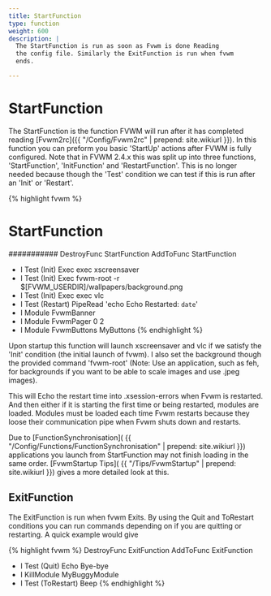 ```yaml
---
title: StartFunction
type: function
weight: 600
description: |
  The StartFunction is run as soon as Fvwm is done Reading
  the config file. Similarly the ExitFunction is run when fvwm
  ends.

---
```

# StartFunction

The StartFunction is the function FVWM will run after it has completed
reading [Fvwm2rc]({{ "/Config/Fvwm2rc" | prepend: site.wikiurl }}).
In this function you can preform you basic
'StartUp' actions after FVWM is fully configured. Note that in FVWM 2.4.x
this was split up into three functions, 'StartFunction', 'InitFunction'
and 'RestartFunction'. This is no longer needed because though the 'Test'
condition we can test if this is run after an 'Init' or 'Restart'.

{% highlight fvwm %}
#####
# StartFunction
###########
DestroyFunc StartFunction
AddToFunc   StartFunction
+ I Test (Init) Exec exec xscreensaver
+ I Test (Init) Exec fvwm-root -r \
    $[FVWM_USERDIR]/wallpapers/background.png
+ I Test (Init) Exec exec vlc
+ I Test (Restart) PipeRead 'echo Echo Restarted: `date`'
+ I Module FvwmBanner
+ I Module FvwmPager 0 2
+ I Module FvwmButtons MyButtons
{% endhighlight %}

Upon startup this function will launch xscreensaver and vlc if we
satisfy the 'Init' condition (the initial launch of fvwm). I also
set the background though the provided command 'fvwm-root' (Note:
Use an application, such as feh, for backgrounds if you want to be
able to scale images and use .jpeg images).

This will Echo the restart time into .xsession-errors when Fvwm
is restarted. And then either if it is starting the first time
or being restarted, modules are loaded. Modules must be loaded each time
Fvwm restarts because they loose their communication pipe when Fvwm shuts
down and restarts.

Due to [FunctionSynchronisation](
{{ "/Config/Functions/FunctionSynchronisation" | prepend: site.wikiurl }})
applications you launch from StartFunction may
not finish loading in the same order. [FvwmStartup Tips](
{{ "/Tips/FvwmStartup" | prepend: site.wikiurl }}) gives a more detailed
look at this.

## ExitFunction

The ExitFunction is run when fvwm Exits. By using the Quit and ToRestart
conditions you can run commands depending on if you are quitting or
restarting. A quick example would give

{% highlight fvwm %}
DestroyFunc ExitFunction
AddToFunc ExitFunction
+ I Test (Quit) Echo Bye-bye
+ I KillModule MyBuggyModule
+ I Test (ToRestart) Beep
{% endhighlight %}

